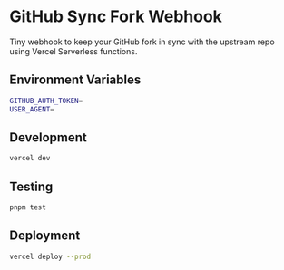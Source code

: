 # GitHub Sync Fork Webhook

Tiny webhook to keep your GitHub fork in sync with the upstream repo using Vercel Serverless functions.

## Environment Variables

```sh
GITHUB_AUTH_TOKEN=
USER_AGENT=
```

## Development

```sh
vercel dev
```

## Testing

```sh
pnpm test
```

## Deployment

```sh
vercel deploy --prod
```

